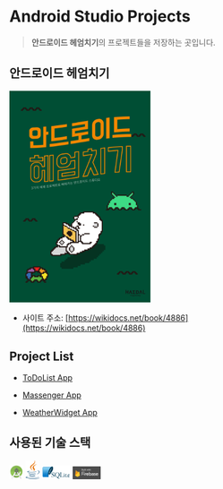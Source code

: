 # Android Studio Projects

> **안드로이드 헤엄치기**의 프로젝트들을 저장하는 곳입니다.


## 안드로이드 헤엄치기

<img src="/img/Android_BookCover.png" alt="BookCover" width="50%" ></a>

- 사이트 주소: [https://wikidocs.net/book/4886](https://wikidocs.net/book/4886)


## Project List

- [ToDoList App](/ToDoList)

- [Massenger App](/ChattingApp)

- [WeatherWidget App](/WeatherWidget)


## 사용된 기술 스택

<a href="https://developer.android.com/studio" title="Android Studio"><img src="/img/AndroidStudioLogo.svg" alt="AndroidStudio" width="5%" ></a>
<a href="https://www.java.com/ko/" title="Java"><img src="/img/javaLogo.svg" alt="Java" width="5%" ></a>
<a href="https://www.sqlite.org/index.html" title="SQLite"><img src="/img/SQLiteLogo.svg" alt="SQLite" width="10%" ></a>
<a href="https://firebase.google.com/?hl=pt-br&gclid=CjwKCAiAu8SABhAxEiwAsodSZDattpcGd-FeRe-E-QQA5J08Phx25VNXn4tORWf-3QjqLLjTk2AyhBoCBzIQAvD_BwE" title="Firebase"><img src="/img/FirebaseLogo.svg" alt="Firebase" width="10%" ></a>
